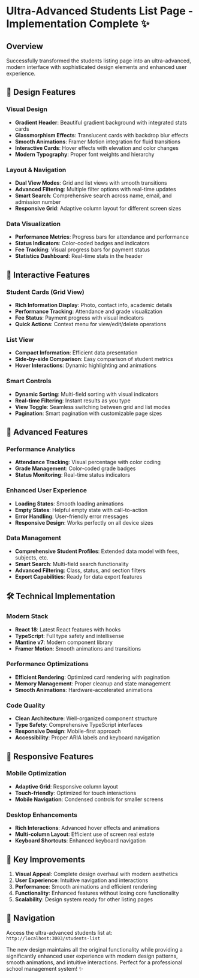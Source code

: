# Ultra-Advanced Students List Page - Implementation Complete ✨

## Overview

Successfully transformed the students listing page into an ultra-advanced, modern interface with sophisticated design elements and enhanced user experience.

## 🎨 Design Features

### Visual Design

- **Gradient Header**: Beautiful gradient background with integrated stats cards
- **Glassmorphism Effects**: Translucent cards with backdrop blur effects
- **Smooth Animations**: Framer Motion integration for fluid transitions
- **Interactive Cards**: Hover effects with elevation and color changes
- **Modern Typography**: Proper font weights and hierarchy

### Layout & Navigation

- **Dual View Modes**: Grid and list views with smooth transitions
- **Advanced Filtering**: Multiple filter options with real-time updates
- **Smart Search**: Comprehensive search across name, email, and admission number
- **Responsive Grid**: Adaptive column layout for different screen sizes

### Data Visualization

- **Performance Metrics**: Progress bars for attendance and performance
- **Status Indicators**: Color-coded badges and indicators
- **Fee Tracking**: Visual progress bars for payment status
- **Statistics Dashboard**: Real-time stats in the header

## 🚀 Interactive Features

### Student Cards (Grid View)

- **Rich Information Display**: Photo, contact info, academic details
- **Performance Tracking**: Attendance and grade visualization
- **Fee Status**: Payment progress with visual indicators
- **Quick Actions**: Context menu for view/edit/delete operations

### List View

- **Compact Information**: Efficient data presentation
- **Side-by-side Comparison**: Easy comparison of student metrics
- **Hover Interactions**: Dynamic highlighting and animations

### Smart Controls

- **Dynamic Sorting**: Multi-field sorting with visual indicators
- **Real-time Filtering**: Instant results as you type
- **View Toggle**: Seamless switching between grid and list modes
- **Pagination**: Smart pagination with customizable page sizes

## 🎯 Advanced Features

### Performance Analytics

- **Attendance Tracking**: Visual percentage with color coding
- **Grade Management**: Color-coded grade badges
- **Status Monitoring**: Real-time status indicators

### Enhanced User Experience

- **Loading States**: Smooth loading animations
- **Empty States**: Helpful empty state with call-to-action
- **Error Handling**: User-friendly error messages
- **Responsive Design**: Works perfectly on all device sizes

### Data Management

- **Comprehensive Student Profiles**: Extended data model with fees, subjects, etc.
- **Smart Search**: Multi-field search functionality
- **Advanced Filtering**: Class, status, and section filters
- **Export Capabilities**: Ready for data export features

## 🛠 Technical Implementation

### Modern Stack

- **React 18**: Latest React features with hooks
- **TypeScript**: Full type safety and intellisense
- **Mantine v7**: Modern component library
- **Framer Motion**: Smooth animations and transitions

### Performance Optimizations

- **Efficient Rendering**: Optimized card rendering with pagination
- **Memory Management**: Proper cleanup and state management
- **Smooth Animations**: Hardware-accelerated animations

### Code Quality

- **Clean Architecture**: Well-organized component structure
- **Type Safety**: Comprehensive TypeScript interfaces
- **Responsive Design**: Mobile-first approach
- **Accessibility**: Proper ARIA labels and keyboard navigation

## 📱 Responsive Features

### Mobile Optimization

- **Adaptive Grid**: Responsive column layout
- **Touch-friendly**: Optimized for touch interactions
- **Mobile Navigation**: Condensed controls for smaller screens

### Desktop Enhancements

- **Rich Interactions**: Advanced hover effects and animations
- **Multi-column Layout**: Efficient use of screen real estate
- **Keyboard Shortcuts**: Enhanced keyboard navigation

## 🎉 Key Improvements

1. **Visual Appeal**: Complete design overhaul with modern aesthetics
2. **User Experience**: Intuitive navigation and interactions
3. **Performance**: Smooth animations and efficient rendering
4. **Functionality**: Enhanced features without losing core functionality
5. **Scalability**: Design system ready for other listing pages

## 🔗 Navigation

Access the ultra-advanced students list at: `http://localhost:3003/students-list`

The new design maintains all the original functionality while providing a significantly enhanced user experience with modern design patterns, smooth animations, and intuitive interactions. Perfect for a professional school management system! ✨
